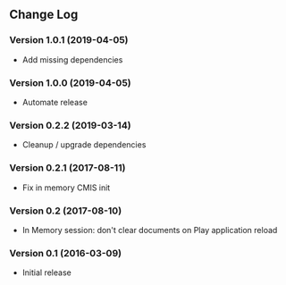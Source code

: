## Change Log
### Version 1.0.1 (2019-04-05)
- Add missing dependencies
### Version 1.0.0 (2019-04-05)
- Automate release
### Version 0.2.2 (2019-03-14)
- Cleanup / upgrade dependencies
### Version 0.2.1 (2017-08-11)
- Fix in memory CMIS init
### Version 0.2 (2017-08-10)
- In Memory session: don't clear documents on Play application reload
### Version 0.1 (2016-03-09)
- Initial release